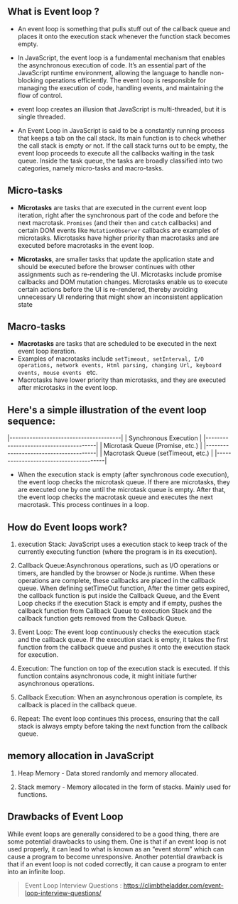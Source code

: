 ## What is Event loop ? 
- An event loop is something that pulls stuff out of the callback queue and places it onto the execution stack whenever the function stack becomes empty.

- In JavaScript, the event loop is a fundamental mechanism that enables the asynchronous execution of code. It’s an essential part of the JavaScript runtime environment, allowing the language to handle non-blocking operations efficiently. The event loop is responsible for managing the execution of code, handling events, and maintaining the flow of control.

- event loop creates an illusion that JavaScript is multi-threaded, but it is single threaded.

- An Event Loop in JavaScript is said to be a constantly running process that keeps a tab on the call stack. Its main function is to check whether the call stack is empty or not. If the call stack turns out to be empty, the event loop proceeds to execute all the callbacks waiting in the task queue. Inside the task queue, the tasks are broadly classified into two categories, namely micro-tasks and macro-tasks.


## Micro-tasks

- **Microtasks** are tasks that are executed in the current event loop iteration, right after the synchronous part of the code and before the next macrotask.
`Promises` (and their `then` and `catch` callbacks) and certain DOM events like `MutationObserver` callbacks are examples of microtasks.
Microtasks have higher priority than macrotasks and are executed before macrotasks in the event loop.

- **Microtasks**, are smaller tasks that update the application state and should be executed before the browser continues with other assignments such as re-rendering the UI. Microtasks include promise callbacks and DOM mutation changes. Microtasks enable us to execute certain actions before the UI is re-rendered, thereby avoiding unnecessary UI rendering that might show an inconsistent application state


## Macro-tasks

- **Macrotasks** are tasks that are scheduled to be executed in the next event loop iteration.
- Examples of macrotasks include `setTimeout, setInterval, I/O operations, network events, Html parsing, changing Url, keyboard events, mouse events ` etc.
- Macrotasks have lower priority than microtasks, and they are executed after microtasks in the event loop.


## Here's a simple illustration of the event loop sequence:


|---------------------------------------|
|    Synchronous Execution              |
|---------------------------------------|
|    Microtask Queue (Promise, etc.)    |
|---------------------------------------|
|    Macrotask Queue (setTimeout, etc.) |
|---------------------------------------|


- When the execution stack is empty (after synchronous code execution), the event loop checks the microtask queue. If there are microtasks, they are executed one by one until the microtask queue is empty. After that, the event loop checks the macrotask queue and executes the next macrotask. This process continues in a loop.

## How do Event loops work?
1. execution Stack: JavaScript uses a execution stack to keep track of the currently executing function (where the program is in its execution).

2. Callback Queue:Asynchronous operations, such as I/O operations or timers, are handled by the browser or Node.js runtime. When these operations are complete,  these callbacks are placed in the callback queue. When defining setTimeOut function, After the timer gets expired, the callback function is put inside the Callback Queue, and the Event Loop checks if the execution Stack is empty and if empty, pushes the callback function from Callback Queue to execution Stack and the callback function gets removed from the Callback Queue.

3. Event Loop: The event loop continuously checks the execution stack and the callback queue. If the execution stack is empty, it takes the first function from the callback queue and pushes it onto the execution stack for execution.

4. Execution: The function on top of the execution stack is executed. If this function contains asynchronous code, it might initiate further asynchronous operations.

5. Callback Execution: When an asynchronous operation is complete, its callback is placed in the callback queue.

6. Repeat: The event loop continues this process, ensuring that the call stack is always empty before taking the next function from the callback queue.


## memory allocation in JavaScript

1. Heap Memory - Data stored randomly and memory allocated.

2. Stack memory - Memory allocated in the form of stacks. Mainly used for functions.


## Drawbacks of Event Loop
While event loops are generally considered to be a good thing, there are some potential drawbacks to using them. One is that if an event loop is not used properly, it can lead to what is known as an “event storm” which can cause a program to become unresponsive. Another potential drawback is that if an event loop is not coded correctly, it can cause a program to enter into an infinite loop.


> Event Loop Interview Questions : https://climbtheladder.com/event-loop-interview-questions/
